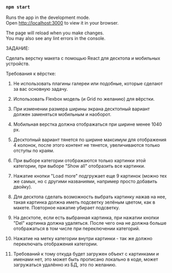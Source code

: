 
### `npm start`

Runs the app in the development mode.\
Open [http://localhost:3000](http://localhost:3000) to view it in your browser.

The page will reload when you make changes.\
You may also see any lint errors in the console.

ЗАДАНИЕ:


Сделать верстку макета с помощью React для десктопа и мобильных устройств.

Требования к вёрстке:

1. Не использовать плагины галереи или подобные, которые сделают за вас основную задачу.

2. Использовать Flexbox модель (и Grid по желанию) для вёрстки.

3. При изменении размера ширины экрана десктопный вариант должен заменяться мобильным и наоборот.

4. Мобильная верстка должна отображаться при ширине менее 1040 px.

5. Десктопный вариант тянется по ширине максимум для отображения 4 колонок, после этого контент не тянется, увеличиваются только отступы по краям.

6. При выборе категории отображаются только картинки этой категории, при выборе "Show all" отобразить все картинки.

7. Нажатие кнопки "Load more" подгружает еще 9 картинок (можно тех же самых, но с другими названиями, например просто добавить двойку).

8. Для десктопа сделать возможность выбрать картинку нажав на нее, такая картинка должна иметь подсветку зелёным цветом, как в макете. Повторное нажатие убирает подсветку.

9. На десктопе, если есть выбранная картинка, при нажатии кнопки "Del" картинка должна удаляться. После чего она не должна больше отображаться в том числе при переключении категорий.

10. Нажатие на метку категории внутри картинки - так же должно переключать отображения категории.

11. Требований к тому откуда будет загружен объект с картинками и именами нет, это может быть прописано локально в коде, может загружаться удалённо из БД, это по желанию.
